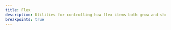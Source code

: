 ```yaml
---
title: Flex
description: Utilities for controlling how flex items both grow and shrink.
breakpoints: true
---
```

<table-utility prefix="flex" property="flex"></table-utility>